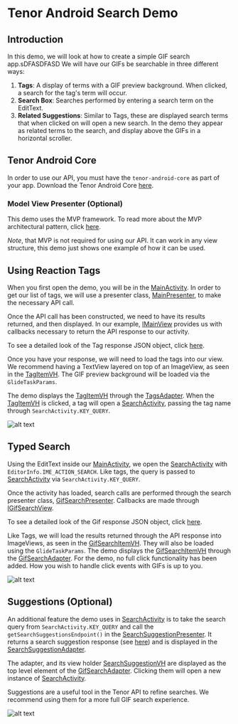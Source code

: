 Tenor Android Search Demo
=========================

## Introduction
In this demo, we will look at how to create a simple GIF search app.sDFASDFASD
We will have our GIFs be searchable in three different ways:

1. **Tags**:  A display of terms with a GIF preview background.  When clicked, a search for the tag's term will occur.  
2. **Search Box**:  Searches performed by entering a search term on the EditText.
3. **Related Suggestions**:  Similar to Tags, these are displayed search terms that when clicked on will open a new search.  In the demo they appear as related terms to the search, and display above the GIFs in a horizontal scroller.

## Tenor Android Core
In order to use our API, you must have the `tenor-android-core` as part of your app.  Download the Tenor Android Core [here](https://github.com/Tenor-Inc/tenor-android-core).

### Model View Presenter (Optional)
This demo uses the MVP framework.  To read more about the MVP architectural pattern, click [here](https://en.wikipedia.org/wiki/Model-view-presenter).

_Note_, that MVP is not required for using our API.  It can work in any view structure, this demo just shows one example of how it can be used.

## Using Reaction Tags
When you first open the demo, you will be in the [MainActivity][mainactivity].  In order to get our list of tags, we will use a presenter class, [MainPresenter][mainpresenter], to make the necessary API call.

Once the API call has been constructed, we need to have its results returned, and then displayed.  In our example, [IMainView][i_mainview] provides us with callbacks necessary to return the API response to our activity.

To see a detailed look of the Tag response JSON object, click [here](https://tenor.com/gifapi#tags).

Once you have your response, we will need to load the tags into our view.  We recommend having a TextView layered on top of an ImageView, as seen in the [TagItemVH][tagitemvh].  The GIF preview background will be loaded via the `GlideTaskParams`.

The demo displays the [TagItemVH][tagitemvh] through the [TagsAdapter][tagsadapter].  When the [TagItemVH][tagitemvh] is clicked, a tag will open a [SearchActivity][searchactivity], passing the tag name through `SearchActivity.KEY_QUERY`.

![alt text](https://imgur.com/U8DqnP7.png)

## Typed Search
Using the EditText inside our [MainActivity][mainactivity], we open the [SearchActivity][searchactivity] with `EditorInfo.IME_ACTION_SEARCH`. Like tags, the query is passed to [SearchActivity][searchactivity] via `SearchActivity.KEY_QUERY`.  

Once the activity has loaded, search calls are performed through the search presenter class, [GifSearchPresenter][searchpresenter].  Callbacks are made through [IGifSearchView][i_searchview].

To see a detailed look of the Gif response JSON object, click [here](https://tenor.com/gifapi#responseobjects).

Like Tags, we will load the results returned through the API response into ImageViews, as seen in the [GifSearchItemVH][gifitemvh].
They will also be loaded using the `GlideTaskParams`.
The demo displays the [GifSearchItemVH][gifitemvh] through the [GifSearchAdapter][searchadapter].  For the demo, no full click functionality has been added.  How you wish to handle click events with GIFs is up to you.

![alt text](https://imgur.com/h9vMPsB.png)

## Suggestions (Optional)
An additional feature the demo uses in [SearchActivity][searchactivity] is to take the search query from `SearchActivity.KEY_QUERY` and call the `getSearchSuggestionsEndpoint()` in the [SearchSuggestionPresenter][suggestionpresenter].  It returns a search suggestion response (see [here](https://tenor.com/gifapi#suggestions)) and is displayed in the [SearchSuggestionAdapter][searchsuggestionadapter].

The adapter, and its view holder [SearchSuggestionVH][suggestionitemvh] are displayed as the top level element of the [GifSearchAdapter][searchadapter].  Clicking them will open a new instance of [SearchActivity][searchactivity].

Suggestions are a useful tool in the Tenor API to refine searches.  We recommend using them for a more full GIF search experience.

![alt text](https://imgur.com/iQmug1M.png)

[mainactivity]: app/src/main/java/com/tenor/android/demo/search/activity/MainActivity.java
[mainpresenter]: app/src/main/java/com/tenor/android/demo/search/presenter/impl/MainPresenter.java
[i_mainview]: app/src/main/java/com/tenor/android/demo/search/adapter/view/IMainView.java
[tagitemvh]: app/src/main/java/com/tenor/android/demo/search/adapter/holder/TagItemVH.java
[tagsadapter]: app/src/main/java/com/tenor/android/demo/search/adapter/TagsAdapter.java

[searchactivity]: app/src/main/java/com/tenor/android/demo/search/activity/SearchActivity.java
[searchpresenter]: app/src/main/java/com/tenor/android/demo/search/presenter/impl/GifSearchPresenter.java
[i_searchview]: app/src/main/java/com/tenor/android/demo/search/adapter/view/IGifSearchView.java
[gifitemvh]: app/src/main/java/com/tenor/android/demo/search/adapter/holder/GifSearchItemVH.java
[searchadapter]: app/src/main/java/com/tenor/android/demo/search/adapter/GifSearchAdapter.java

[suggestionpresenter]: app/src/main/java/com/tenor/android/sdk/presenter/impl/SearchSuggestionPresenter.java
[suggestionitemvh]: app/src/main/java/com/tenor/android/sdk/adapter/holder/SearchSearchItemVH.java
[searchsuggestionadapter]: app/src/main/java/com/tenor/android/sdk/adapter/SearchSuggestionAdapter.java






